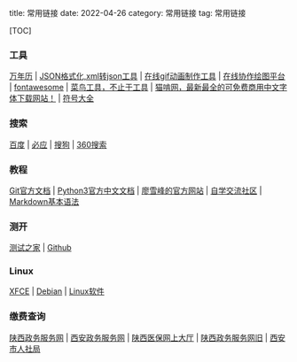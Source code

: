 title: 常用链接
date: 2022-04-26
category: 常用链接
tag: 常用链接

[TOC]

### 工具

[万年历](https://wannianli.tianqi.com/) | [JSON格式化,xml转json工具](https://www.bejson.com/) | [在线gif动画制作工具](https://www.intogif.com/) | [在线协作绘图平台](https://www.processon.com/login?f=index) |  [fontawesome](https://fontawesome.com.cn/v4/cheatsheet) | [菜鸟工具，不止于工具](https://c.runoob.com/) | [猫啃网，最新最全的可免费商用中文字体下载网站！](https://www.maoken.com/) | [符号大全](http://www.fhdq.net/)

### 搜索

[百度](https://www.baidu.com) | [必应](https://www.bing.com) | [搜狗](https://www.sogou.com/) | [360搜索](https://www.so.com/)

### 教程

[Git官方文档](https://git-scm.com/book/zh/v2) | [Python3官方中文文档](https://docs.python.org/zh-cn/3/) | [廖雪峰的官方网站](https://www.liaoxuefeng.com/) | [自学交流社区](https://www.kuangstudy.com/course) | [Markdown基本语法](http://markdown.p2hp.com/basic-syntax/)

### 测开

[测试之家](http://testerhome.com/) | [Github](https://www.github.com)

### Linux

[XFCE](https://www.xfce.org/) | [Debian](https://www.debian.org) | [Linux软件](https://alternativeto.net/platform/linux/)

### 缴费查询

[陕西政务服务网](https://zwfw.shaanxi.gov.cn/) | [西安政务服务网](http://zwfw.xa.gov.cn/zdpyc/door/) | [陕西医保网上大厅](https://zwfw.shaanxi.gov.cn/ggfw/hallEnter/#/personLogin) | [陕西政务服务网旧](http://1.85.55.147:17007) | [西安市人社局](http://1.85.18.186:8615/)